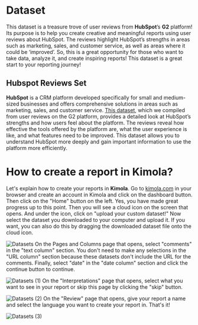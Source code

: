 # Dataset
This dataset is a treasure trove of user reviews from **HubSpot**’s **G2** platform! Its purpose is to help you create creative and meaningful reports using user reviews about HubSpot. The reviews highlight HubSpot’s strengths in areas such as marketing, sales, and customer service, as well as areas where it could be ‘improved’. So, this is a great opportunity for those who want to take data, analyze it, and create inspiring reports! This dataset is a great start to your reporting journey!
## Hubspot Reviews Set
**HubSpot** is a CRM platform developed specifically for small and medium-sized businesses and offers comprehensive solutions in areas such as marketing, sales, and customer service. [This dataset](https://github.com/Kimola/nlp-datasets/blob/main/g2-reviews/Hubspot%20(SaaS%20Company)%20-%20G2%20Reviews.csv), which we compiled from user reviews on the G2 platform, provides a detailed look at HubSpot’s strengths and how users feel about the platform. The reviews reveal how effective the tools offered by the platform are, what the user experience is like, and what features need to be improved. This dataset allows you to understand HubSpot more deeply and gain important information to use the platform more efficiently.
# How to create a report in Kimola?
Let's explain how to create your reports in **Kimola**. Go to [kimola.com](https://kimola.com/) in your browser and create an account in Kimola and click on the dashboard button. Then click on the "Home" button on the left. Yes, you have made great progress up to this point. Then you will see a cloud icon on the screen that opens. And under the icon, click on "upload your custom dataset!" Now select the dataset you downloaded to your computer and upload it. If you want, you can also do this by dragging the downloaded dataset file onto the cloud icon.

![Datasets](https://github.com/user-attachments/assets/e566548d-3490-483d-98d2-41705563f0ae)
On the Pages and Columns page that opens, select "comments" in the "text column" section. You don't need to make any selections in the "URL column" section because these datasets don't include the URL for the comments. Finally, select "date" in the "date column" section and click the continue button to continue.

![Datasets (1)](https://github.com/user-attachments/assets/d518736a-b384-4a98-884e-7d913005d444)
On the "Interpretations" page that opens, select what you want to see in your report or skip this page by clicking the "skip" button.

![Datasets (2)](https://github.com/user-attachments/assets/83b4dc91-aea1-430a-92f6-43124000faa3)
On the "Review" page that opens, give your report a name and select the language you want to create your report in. That's it!

![Datasets (3)](https://github.com/user-attachments/assets/f7ba5fd4-896f-4a23-9fca-c57acab98d40)
